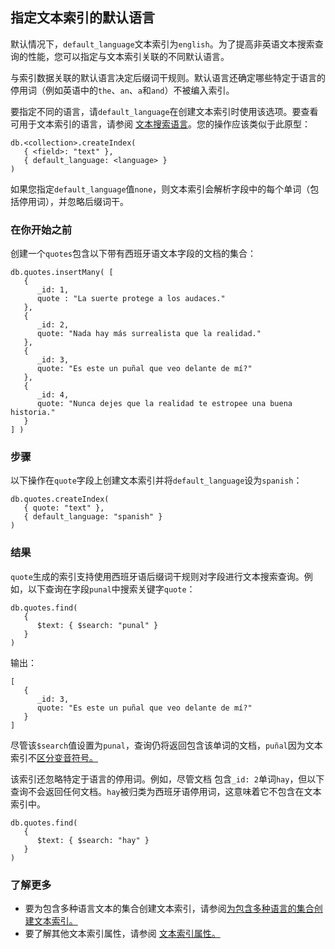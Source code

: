 ## 指定文本索引的默认语言

默认情况下，`default_language`文本索引为`english`。为了提高非英语文本搜索查询的性能，您可以指定与文本索引关联的不同默认语言。

与索引数据关联的默认语言决定后缀词干规则。默认语言还确定哪些特定于语言的停用词（例如英语中的`the`、`an`、`a`和`and`）不被编入索引。

要指定不同的语言，请`default_language`在创建文本索引时使用该选项。要查看可用于文本索引的语言，请参阅 [文本搜索语言](https://www.mongodb.com/docs/v7.0/reference/text-search-languages/#std-label-text-search-languages)。您的操作应该类似于此原型：

```
db.<collection>.createIndex(
   { <field>: "text" },
   { default_language: <language> }
)
```

如果您指定`default_language`值`none`，则文本索引会解析字段中的每个单词（包括停用词），并忽略后缀词干。

### 在你开始之前

创建一个`quotes`包含以下带有西班牙语文本字段的文档的集合：

```
db.quotes.insertMany( [
   {
      _id: 1,
      quote : "La suerte protege a los audaces."
   },
   {
      _id: 2,
      quote: "Nada hay más surrealista que la realidad."
   },
   {
      _id: 3,
      quote: "Es este un puñal que veo delante de mí?"
   },
   {
      _id: 4,
      quote: "Nunca dejes que la realidad te estropee una buena historia."
   }
] )
```

### 	步骤

以下操作在`quote`字段上创建文本索引并将`default_language`设为`spanish`：

```
db.quotes.createIndex(
   { quote: "text" },
   { default_language: "spanish" }
)
```

### 结果

`quote`生成的索引支持使用西班牙语后缀词干规则对字段进行文本搜索查询。例如，以下查询在字段`punal`中搜索关键字`quote`：

```
db.quotes.find(
   {
      $text: { $search: "punal" }
   }
)
```

输出：

```
[
   {
      _id: 3,
      quote: "Es este un puñal que veo delante de mí?"
   }
]
```

尽管该`$search`值设置为`punal`，查询仍将返回包含该单词的文档，`puñal`因为文本索引不[区分变音符号。](https://www.mongodb.com/docs/v7.0/core/indexes/index-types/index-text/text-index-properties/#std-label-text-index-diacritic-insensitivity)

该索引还忽略特定于语言的停用词。例如，尽管文档 包含`_id: 2`单词`hay`，但以下查询不会返回任何文档。`hay`被归类为西班牙语停用词，这意味着它不包含在文本索引中。

```
db.quotes.find(
   {
      $text: { $search: "hay" }
   }
)
```

### 了解更多

- 要为包含多种语言文本的集合创建文本索引，请参阅[为包含多种语言的集合创建文本索引。](https://www.mongodb.com/docs/v7.0/core/indexes/index-types/index-text/specify-language-text-index/create-text-index-multiple-languages/#std-label-multiple-language-text-index)
- 要了解其他文本索引属性，请参阅 [文本索引属性。](https://www.mongodb.com/docs/v7.0/core/indexes/index-types/index-text/text-index-properties/#std-label-text-index-properties)